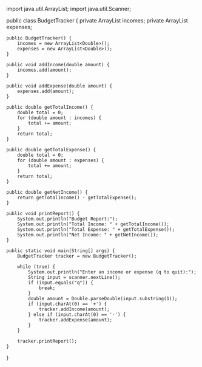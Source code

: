 import java.util.ArrayList;
import java.util.Scanner;

public class BudgetTracker {
    private ArrayList<Double> incomes;
    private ArrayList<Double> expenses;

    public BudgetTracker() {
        incomes = new ArrayList<Double>();
        expenses = new ArrayList<Double>();
    }

    public void addIncome(double amount) {
        incomes.add(amount);
    }

    public void addExpense(double amount) {
        expenses.add(amount);
    }

    public double getTotalIncome() {
        double total = 0;
        for (double amount : incomes) {
            total += amount;
        }
        return total;
    }

    public double getTotalExpense() {
        double total = 0;
        for (double amount : expenses) {
            total += amount;
        }
        return total;
    }

    public double getNetIncome() {
        return getTotalIncome() - getTotalExpense();
    }

    public void printReport() {
        System.out.println("Budget Report:");
        System.out.println("Total Income: " + getTotalIncome());
        System.out.println("Total Expense: " + getTotalExpense());
        System.out.println("Net Income: " + getNetIncome());
    }

    public static void main(String[] args) {
        BudgetTracker tracker = new BudgetTracker();

        while (true) {
            System.out.println("Enter an income or expense (q to quit):");
            String input = scanner.nextLine();
            if (input.equals("q")) {
                break;
            }
            double amount = Double.parseDouble(input.substring(1));
            if (input.charAt(0) == '+') {
                tracker.addIncome(amount);
            } else if (input.charAt(0) == '-') {
                tracker.addExpense(amount);
            }
        }

        tracker.printReport();
    }
}
